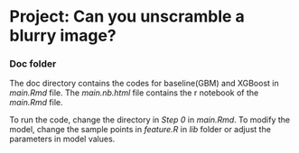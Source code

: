 # Project: Can you unscramble a blurry image? 

### Doc folder

The doc directory contains the codes for baseline(GBM) and XGBoost in _main.Rmd_ file. The _main.nb.html_ file contains the r notebook of the _main.Rmd_ file.

To run the code, change the directory in _Step 0_ in _main.Rmd_. To modify the model, change the sample points in _feature.R_ in _lib_ folder or adjust the parameters in model values.
